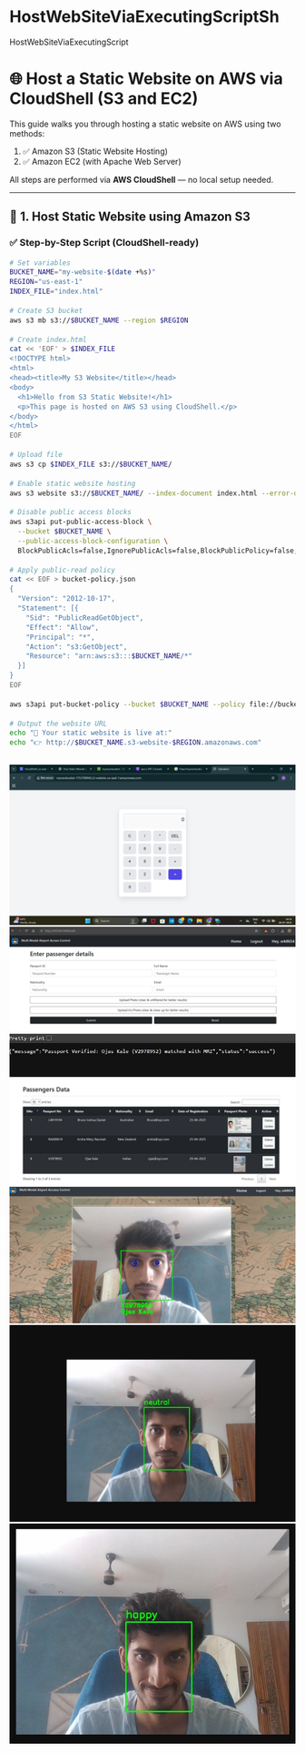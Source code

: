 # HostWebSiteViaExecutingScriptSh
HostWebSiteViaExecutingScript

# 🌐 Host a Static Website on AWS via CloudShell (S3 and EC2)

This guide walks you through hosting a static website on AWS using two methods:

1. ✅ Amazon S3 (Static Website Hosting)
2. ✅ Amazon EC2 (with Apache Web Server)

All steps are performed via **AWS CloudShell** — no local setup needed.

---

## 🚀 1. Host Static Website using Amazon S3

### ✅ Step-by-Step Script (CloudShell-ready)

```bash
# Set variables
BUCKET_NAME="my-website-$(date +%s)"
REGION="us-east-1"
INDEX_FILE="index.html"

# Create S3 bucket
aws s3 mb s3://$BUCKET_NAME --region $REGION

# Create index.html
cat << 'EOF' > $INDEX_FILE
<!DOCTYPE html>
<html>
<head><title>My S3 Website</title></head>
<body>
  <h1>Hello from S3 Static Website!</h1>
  <p>This page is hosted on AWS S3 using CloudShell.</p>
</body>
</html>
EOF

# Upload file
aws s3 cp $INDEX_FILE s3://$BUCKET_NAME/

# Enable static website hosting
aws s3 website s3://$BUCKET_NAME/ --index-document index.html --error-document index.html

# Disable public access blocks
aws s3api put-public-access-block \
  --bucket $BUCKET_NAME \
  --public-access-block-configuration \
  BlockPublicAcls=false,IgnorePublicAcls=false,BlockPublicPolicy=false,RestrictPublicBuckets=false

# Apply public-read policy
cat << EOF > bucket-policy.json
{
  "Version": "2012-10-17",
  "Statement": [{
    "Sid": "PublicReadGetObject",
    "Effect": "Allow",
    "Principal": "*",
    "Action": "s3:GetObject",
    "Resource": "arn:aws:s3:::$BUCKET_NAME/*"
  }]
}
EOF

aws s3api put-bucket-policy --bucket $BUCKET_NAME --policy file://bucket-policy.json

# Output the website URL
echo "🎉 Your static website is live at:"
echo "👉 http://$BUCKET_NAME.s3-website-$REGION.amazonaws.com"



```
![image alt](https://github.com/atharvasangale7/HostWebSiteViaExecutingScriptSh/blob/1a1f0813ba45dc0e5dfc071960845053510ccdaf/Screenshot%202025-07-28%20162448.png)
![image alt](https://github.com/atharvasangale7/immigration-System/blob/cd9f043d864083a6bc67342f1ed2056693785336/WhatsApp%20Image%202025-06-10%20at%2012.25.07%20PM.jpeg)
![image alt](https://github.com/atharvasangale7/immigration-System/blob/67b3c5784261d3919b09932e782bdc34572044ca/WhatsApp%20Image%202025-06-10%20at%2012.25.08%20PM%20(1).jpeg)
![image alt](https://github.com/atharvasangale7/immigration-System/blob/272c1ad7c03090de74e91ab7cc12647b385a73de/WhatsApp%20Image%202025-06-10%20at%2012.25.08%20PM.jpeg)
![image alt](https://github.com/atharvasangale7/immigration-System/blob/0fb146f3d42298ba645f4d11b8a6336e6bfc8aef/WhatsApp%20Image%202025-06-10%20at%2012.33.18%20PM.jpeg)
![image alt](https://github.com/atharvasangale7/immigration-System/blob/ba64ba1f2693a35e6cd34b54e7293382808eb22e/WhatsApp%20Image%202025-06-10%20at%2012.33.19%20PM.jpeg)
![image alt](https://github.com/atharvasangale7/immigration-System/blob/3cf80a54670dd568c828e701c1cd59e14cca249b/WhatsApp%20Image%202025-06-10%20at%2012.33.20%20PM%20-%20Copy.jpeg)
